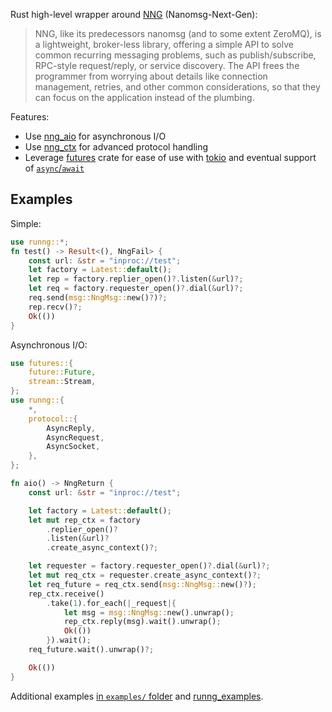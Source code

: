 Rust high-level wrapper around [NNG](https://github.com/nanomsg/nng) (Nanomsg-Next-Gen):

> NNG, like its predecessors nanomsg (and to some extent ZeroMQ), is a lightweight, broker-less library, offering a simple API to solve common recurring messaging problems, such as publish/subscribe, RPC-style request/reply, or service discovery. The API frees the programmer from worrying about details like connection management, retries, and other common considerations, so that they can focus on the application instead of the plumbing.

Features:  
- Use [nng_aio](https://nanomsg.github.io/nng/man/v1.1.0/nng_aio.5) for asynchronous I/O
- Use [nng_ctx](https://nanomsg.github.io/nng/man/v1.1.0/nng_ctx.5) for advanced protocol handling
- Leverage [futures](https://docs.rs/futures) crate for ease of use with [tokio](https://tokio.rs/) and eventual support of [`async`/`await`](https://github.com/rust-lang/rust/issues/50547)

## Examples

Simple:
```rust
use runng::*;
fn test() -> Result<(), NngFail> {
    const url: &str = "inproc://test";
    let factory = Latest::default();
    let rep = factory.replier_open()?.listen(&url)?;
    let req = factory.requester_open()?.dial(&url)?;
    req.send(msg::NngMsg::new()?)?;
    rep.recv()?;
    Ok(())
}
```

Asynchronous I/O:
```rust
use futures::{
    future::Future,
    stream::Stream,
};
use runng::{
    *,
    protocol::{
        AsyncReply,
        AsyncRequest,
        AsyncSocket,
    },
};

fn aio() -> NngReturn {
    const url: &str = "inproc://test";

    let factory = Latest::default();
    let mut rep_ctx = factory
        .replier_open()?
        .listen(&url)?
        .create_async_context()?;

    let requester = factory.requester_open()?.dial(&url)?;
    let mut req_ctx = requester.create_async_context()?;
    let req_future = req_ctx.send(msg::NngMsg::new()?);
    rep_ctx.receive()
        .take(1).for_each(|_request|{
            let msg = msg::NngMsg::new().unwrap();
            rep_ctx.reply(msg).wait().unwrap();
            Ok(())
        }).wait();
    req_future.wait().unwrap()?;

    Ok(())
}
```

Additional examples [in `examples/` folder](https://github.com/jeikabu/runng/tree/master/runng/examples) and [runng_examples](https://github.com/jeikabu/runng_examples).
